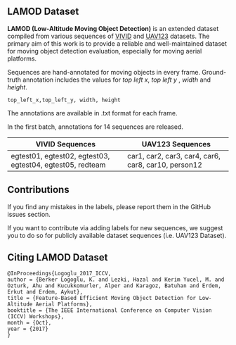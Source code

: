## LAMOD Dataset
**LAMOD (Low-Altitude Moving Object Detection)** is an extended dataset compiled from various sequences of [VIVID](http://vision.cse.psu.edu/data/vividEval/datasets/datasets.html) and [UAV123](https://ivul.kaust.edu.sa/Pages/pub-benchmark-simulator-uav.aspx) datasets.  The primary aim of this work is to provide a reliable and well-maintained dataset for moving object detection evaluation, especially for moving aerial platforms.

Sequences are hand-annotated for moving objects in every frame.
Ground-truth annotation includes the values for *top left x*, *top left y* , *width* and *height*.
```shell
top_left_x,top_left_y, width, height
```
The annotations are available in .txt format for each frame.

In the first batch, annotations for 14 sequences are released. 


| VIVID Sequences  | UAV123 Sequences |
| ------------- | ------------- |
| egtest01, egtest02, egtest03, egtest04, egtest05, redteam| car1, car2, car3, car4, car6, car8, car10, person12|


## Contributions
If you find any mistakes in the labels, please report them in the GitHub issues section.

If you want to contribute via adding labels for new sequences, we suggest you to do so for publicly available dataset sequences (i.e. UAV123 Dataset).

## Citing LAMOD Dataset
```shell
@InProceedings{Logoglu_2017_ICCV,
author = {Berker Logoglu, K. and Lezki, Hazal and Kerim Yucel, M. and Ozturk, Ahu and Kucukkomurler, Alper and Karagoz, Batuhan and Erdem, Erkut and Erdem, Aykut},
title = {Feature-Based Efficient Moving Object Detection for Low-Altitude Aerial Platforms},
booktitle = {The IEEE International Conference on Computer Vision (ICCV) Workshops},
month = {Oct},
year = {2017}
}
```

